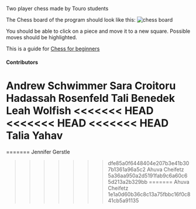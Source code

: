 Two player chess made by Touro students

The Chess board of the program should look like this:
![chess board](https://cutechess.com/cutechess.png)

You should be able to click on a piece and move it to a new square. 
Possible moves should be highlighted.

This is a guide for [Chess for beginners](https://www.wikihow.com/Play-Chess-for-Beginners)

#### Contributors

Andrew Schwimmer
Sara Croitoru
Hadassah Rosenfeld
Tali Benedek
Leah Wolfish
<<<<<<< HEAD
<<<<<<< HEAD
<<<<<<< HEAD
Talia Yahav
=======
=======
Jennifer Gerstle
>>>>>>> dfe85a0f6448404e207b3e41b307b1361a96a5c2
Ahuva Cheifetz
>>>>>>> 5a36aa950a2d5191fab9c6a60c65d213a2b329bb
=======
Ahuva Cheifetz
>>>>>>> 1e1a0d60b36c8c13a75fbbc16f0c841cb5a91135
